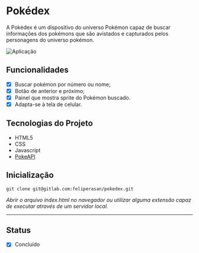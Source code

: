 # Pokédex
A Pokédex é um dispositivo do universo Pokémon capaz de buscar informações dos pokémons que são avistados e capturados pelos personagens do universo pokémon.

![Aplicação](https://gitlab.com/feliperasan/pokedex/uploads/c1621148d046375d1eb987f1a3da1cb9/Peek_2022-07-26_05-22.gif)

## Funcionalidades
- [x] Buscar pokémon por número ou nome;
- [x] Botão de anterior e próximo;
- [x] Painel que mostra sprite do Pokémon buscado.
- [x] Adapta-se à tela de celular.

## Tecnologias do Projeto
* HTML5
* CSS
* Javascript
* [PokeAPI](https://pokeapi.co/)

## Inicialização
```
git clone git@gitlab.com:feliperasan/pokedex.git
```

*Abrir o arquivo index.html no navegador ou utilizar alguma extensão capaz de executar através de um servidor local.*

---
## Status
- [x] Concluído
